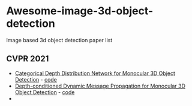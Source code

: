 # Awesome-image-3d-object-detection
Image based 3d object detection paper list

## CVPR 2021
* [Categorical Depth Distribution Network for Monocular 3D Object Detection](https://arxiv.org/abs/2103.01100) - [code](https://github.com/TRAILab/CaDDN)
* [Depth-conditioned Dynamic Message Propagation for Monocular 3D Object Detection](https://arxiv.org/abs/2103.16470) - [code](https://github.com/fudan-zvg/DDMP)
* 
